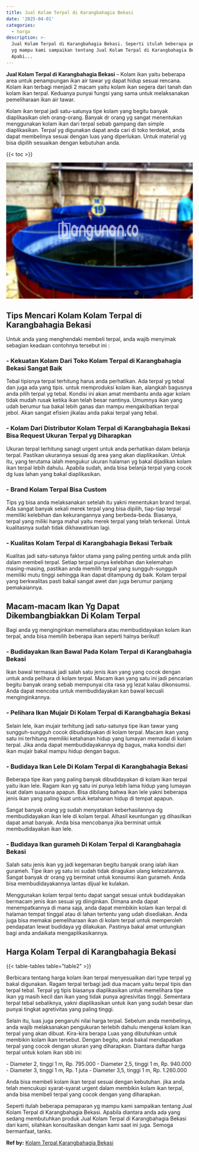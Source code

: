 ```yaml
---
title: Jual Kolam Terpal di Karangbahagia Bekasi
date: '2025-04-01'
categories:
  - harga
description: >-
  Jual Kolam Terpal di Karangbahagia Bekasi. Seperti itulah beberapa pemaparan
  yg mampu kami sampaikan tentang Jual Kolam Terpal di Karangbahagia Bekasi.
  Apabi...
---
```


**Jual Kolam Terpal di Karangbahagia Bekasi** – Kolam ikan yaitu beberapa area untuk penampungan ikan air tawar yg dapat hidup sesuai rencana. Kolam ikan terbagi menjadi 2 macam yaitu kolam ikan segera dari tanah dan kolam ikan terpal. Keduanya punyai fungsi yang sama untuk melaksanakan pemeliharaan ikan air tawar.

Kolam ikan terpal jadi satu-satunya tipe kolam yang begitu banyak diaplikasikan oleh orang-orang. Banyak dr orang yg sangat menentukan menggunakan kolam ikan dari terpal sebab gampang dan simple diaplikasikan. Terpal yg digunakan dapat anda cari di toko terdekat, anda dapat membelinya sesuai dengan luas yang diperlukan. Untuk material yg bisa dipilih sesuaikan dengan kebutuhan anda.

{{< toc >}}

![Jual Kolam Terpal di Karangbahagia Bekasi](/images/jual-kolam-terpal-31.png)

## Tips Mencari Kolam Kolam Terpal di Karangbahagia Bekasi

Untuk anda yang menghendaki membeli terpal, anda wajib menyimak sebagian keadaan contohnya tersebut ini :

### \- Kekuatan Kolam Dari Toko Kolam Terpal di Karangbahagia Bekasi Sangat Baik

Tebal tipisnya terpal terhitung harus anda perhatikan. Ada terpal yg tebal dan juga ada yang tipis. untuk memproduksi kolam ikan, alangkah bagusnya anda pilih terpal yg tebal. Kondisi ini akan amat membantu anda agar kolam tidak mudah rusak ketika ikan telah besar nantinya. Umumnya ikan yang udah berumur tua bakal lebih ganas dan mampu mengakibatkan terpal jebol. Akan sangat efisien jikalau anda pakai terpal yang tebal.

### \- Kolam Dari Distributor Kolam Terpal di Karangbahagia Bekasi Bisa Request Ukuran Terpal yg Diharapkan

Ukuran terpal terhitung sanagt urgent untuk anda perhatikan dalam belanja terpal. Pastikan ukurannya sesuai dg area yang akan diaplikasikan. Untuk itu, yang terutama ialah mengukur ukuran halaman yg bakal dijadikan kolam ikan terpal lebih dahulu. Apabila sudah, anda bisa belanja terpal yang cocok dg luas lahan yang bakal diaplikasikan.

### \- Brand Kolam Terpal Bisa Custom

Tips yg bisa anda melaksanakan setelah itu yakni menentukan brand terpal. Ada sangat banyak sekali merek terpal yang bisa dipilih, tiap-tiap terpal memiliki kelebihan dan kekurangannya yang berbeda-beda. Biasanya, terpal yang miliki harga mahal yaitu merek terpal yang telah terkenal. Untuk kualitasnya sudah tidak dikhawatirkan lagi.

### \- Kualitas Kolam Terpal di Karangbahagia Bekasi Terbaik

Kualitas jadi satu-satunya faktor utama yang paling penting untuk anda pilih dalam membeli terpal. Setiap terpal punya kelebihan dan kelemahan masing-masing, pastikan anda memilih terpal yang sungguh-sungguh memiliki mutu tinggi sehingga ikan dapat ditampung dg baik. Kolam terpal yang berkwalitas pasti bakal sangat awet dan juga berumur panjang pemakaiannya.

## Macam-macam Ikan Yg Dapat Dikembangbiakkan Di Kolam Terpal

Bagi anda yg menginginkan memeliahara atau membudidayakan kolam ikan terpal, anda bisa memilih beberapa ikan seperti halnya berikut!

### \- Budidayakan Ikan Bawal Pada Kolam Terpal di Karangbahagia Bekasi

Ikan bawal termasuk jadi salah satu jenis ikan yang yang cocok dengan untuk anda pelihara di kolam terpal. Macam ikan yang satu ini jadi pencarian begitu banyak orang sebab mempunyai cita rasa yg lezat kalau dikonsumsi. Anda dapat mencoba untuk membudidayakan kan bawal kecuali menginginkannya.

### \- Pelihara Ikan Mujair Di Kolam Terpal di Karangbahagia Bekasi

Selain lele, ikan mujair terhitung jadi satu-satunya tipe ikan tawar yang sungguh-sungguh cocok dibudidayakan di kolam terpal. Macam ikan yang satu ini terhitung memiliki ketahanan hidup yang lumayan memadai di kolam terpal. Jika anda dapat membudidayakannya dg bagus, maka kondisi dari ikan mujair bakal mampu hidup dengan bagus.

### \- Budidaya Ikan Lele Di Kolam Terpal di Karangbahagia Bekasi

Beberapa tipe ikan yang paling banyak dibudidayakan di kolam ikan terpal yaitu ikan lele. Ragam ikan yg satu ini punya lebih lama hidup yang lumayan kuat dalam suasana apapun. Bisa dibilang bahwa ikan lele yakni beberapa jenis ikan yang paling kuat untuk ketahanan hidup di tempat apapun.

Sangat banyak orang yg sudah menyatakan keberhasilannya dg membudidayakan ikan lele di kolam terpal. Alhasil keuntungan yg dihasilkan dapat amat banyak. Anda bisa mencobanya jika berminat untuk membudidayakan ikan lele.

### \- Budidaya Ikan gurameh Di Kolam Terpal di Karangbahagia Bekasi

Salah satu jenis ikan yg jadi kegemaran begitu banyak orang ialah ikan gurameh. Tipe ikan yg satu ini sudah tidak diragukan ulang kelezatannya. Sangat banyak dr orang yg berminat untuk konsumsi ikan gurameh. Anda bisa membudidayakannya lantas dijual ke kulakan.

Menggunakan kolam terpal tentu dapat sangat sesuai untuk budidayakan bermacam jenis ikan sesuai yg diinginkan. Dimana anda dapat menempatkannya di mana saja, anda dapat membikin kolam ikan terpal di halaman tempat tinggal atau di lahan tertentu yang udah disediakan. Anda juga bisa memakai pemeliharaan ikan di kolam terpal untuk memperoleh pendapatan lewat budidaya yg dilakukan. Pastinya bakal amat untungkan bagi anda andaikata mengaplikasikannya.

## Harga Kolam Terpal di Karangbahagia Bekasi

{{< table-tables table="table2" >}}

Berbicara tentang harga kolam ikan terpal menyesuaikan dari type terpal yg bakal digunakan. Ragam terpal terbagi jadi dua macam yaitu terpal tipis dan terpal tebal. Terpal yg tipis biasanya diaplikasikan untuk memelihara tipe ikan yg masih kecil dan ikan yang tidak punya agresivitas tinggi. Sementara terpal tebal sebaliknya, yakni diaplikasikan untuk ikan yang sudah besar dan punyai tingkat agretivitas yang paling tinggi.

Selain itu, luas juga pengaruhi nilai harga terpal. Sebelum anda membelinya, anda wajib melaksanakan pengukuran terlebih dahulu mengenai kolam ikan terpal yang akan dibuat. Kira-kira berapa Luas yang dibutuhkan untuk membikin kolam ikan tersebut. Dengan begitu, anda bakal mendapatkan terpal yang cocok dengan ukuran yang diharapkan. Diantara daftar harga terpal untuk kolam ikan sbb ini:

\- Diameter 2, tinggi 1 m, Rp. 795.000 - Diameter 2,5, tinggi 1 m, Rp. 940.000 - Diameter 3, tinggi 1 m, Rp. 1 juta - Diameter 3,5, tinggi 1 m, Rp. 1.260.000

Anda bisa membeli kolam ikan terpal sesuai dengan kebutuhan. jika anda telah mencukupi syarat-syarat urgent dalam membikin kolam ikan terpal, anda bisa membeli terpal yang cocok dengan yang diharapkan.

Seperti itulah beberapa pemaparan yg mampu kami sampaikan tentang Jual Kolam Terpal di Karangbahagia Bekasi. Apabila diantara anda ada yang sedang membutuhkan produk Jual Kolam Terpal di Karangbahagia Bekasi dari kami, silahkan konsultasikan dengan kami saat ini juga. Semoga bermanfaat, tanks.

**Ref by:** [Kolam Terpal Karangbahagia Bekasi](https://id.wikipedia.org/wiki/Kolam)
